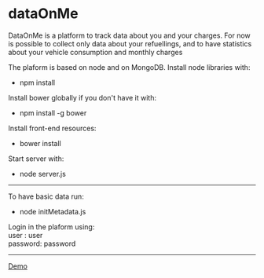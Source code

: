 # dataOnMe

DataOnMe is a platform to track data about you and your charges.
For now is possible to collect only data about your refuellings,
and to have statistics about your vehicle consumption and monthly charges

The plaform is based on node and on MongoDB.
Install node libraries with:
* npm install  

Install bower globally if you don't have it with:
* npm install -g bower

Install front-end resources:
* bower install

Start server with:
* node server.js

-------------------------
To have basic data run:
* node initMetadata.js

Login in the plaform using:  
user    : user  
password: password

-------------------------

[Demo](http://52.27.176.15/)
